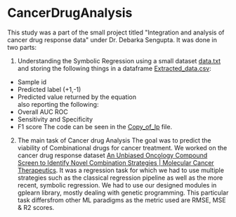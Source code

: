 # CancerDrugAnalysis
This study was a part of the small project titled "Integration and analysis of cancer drug response data" under Dr. Debarka Sengupta.
It was done in two parts:
1) Understanding the Symbolic Regression using a small dataset [data.txt](data.txt) and storing the following things in a dataframe [Extracted_data.csv](Extracted_data.csv): 
- Sample id
- Predicted label (+1,-1)
- Predicted value returned by the equation\
also reporting the following:
- Overall AUC ROC
- Sensitivity and Specificity
- F1 score
The code can be seen in the [Copy_of_Ip](Copy_of_Ip.ipynb) file.
2) The main task of Cancer drug Analysis
The goal was to predict the viability of Combinational drugs for cancer treatment. We worked on the cancer drug response dataset [An Unbiased Oncology Compound Screen to Identify Novel Combination Strategies | Molecular Cancer Therapeutics](https://aacrjournals.org/mct/article/15/6/1155/92159/An-Unbiased-Oncology-Compound-Screen-to-Identify). 
It was a regression task for which we had to use multiple strategies such as the classical regression pipeline as well as the more recent, symbolic regression. We had to use our designed modules in gplearn library, mostly dealing with genetic programming. This particular task differsfrom other ML paradigms as the metric used are RMSE, MSE & R2 scores.
